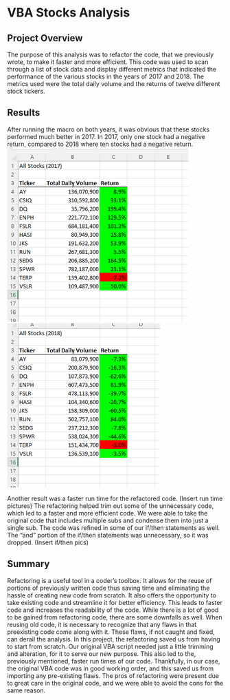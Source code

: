 # VBA Stocks Analysis
## Project Overview
The purpose of this analysis was to refactor the code, that we previously wrote, to make it faster and more efficient. This code was used to scan through a list of stock data and display different metrics that indicated the performance of the various stocks in the years of 2017 and 2018. The metrics used were the total daily volume and the returns of twelve different stock tickers. 
## Results
After running the macro on both years, it was obvious that these stocks performed much better in 2017. In 2017, only one stock had a negative return, compared to 2018 where ten stocks had a negative return.
![](Stock_Results_2017.png) ![](Stock_Results_2018.png) 

Another result was a faster run time for the refactored code. (Insert run time pictures) The refactoring helped trim out some of the unnecessary code, which led to a faster and more efficient code. We were able to take the original code that includes multiple subs and condense them into just a single sub. The code was refined in some of our if/then statements as well. The “and” portion of the if/then statements was unnecessary, so it was dropped. (Insert if/then pics) 
## Summary
Refactoring is a useful tool in a coder’s toolbox. It allows for the reuse of portions of previously written code thus saving time and eliminating the hassle of creating new code from scratch. It also offers the opportunity to take existing code and streamline it for better efficiency. This leads to faster code and increases the readability of the code. While there is a lot of good to be gained from refactoring code, there are some downfalls as well. When reusing old code, it is necessary to recognize that any flaws in that preexisting code come along with it. These flaws, if not caught and fixed, can derail the analysis. 
In this project, the refactoring saved us from having to start from scratch. Our original VBA script needed just a little trimming and alteration, for it to serve our new purpose. This also led to the, previously mentioned, faster run times of our code. Thankfully, in our case, the original VBA code was in good working order, and this saved us from importing any pre-existing flaws. The pros of refactoring were present due to great care in the original code, and we were able to avoid the cons for the same reason. 
